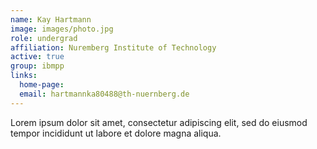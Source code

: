 ```yaml
---
name: Kay Hartmann
image: images/photo.jpg
role: undergrad
affiliation: Nuremberg Institute of Technology
active: true
group: ibmpp
links:
  home-page: 
  email: hartmannka80488@th-nuernberg.de
---
```


Lorem ipsum dolor sit amet, consectetur adipiscing elit, sed do eiusmod tempor incididunt ut labore et dolore magna aliqua.
